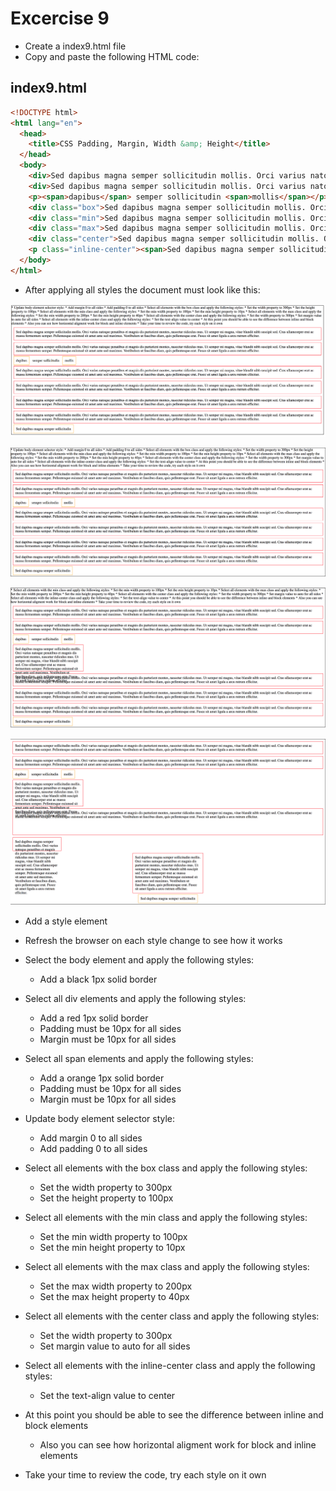 # Excercise 9

* Create a index9.html file
* Copy and paste the following HTML code:

## index9.html
```html
<!DOCTYPE html>
<html lang="en">
  <head>
    <title>CSS Padding, Margin, Width &amp; Height</title>
  </head>
  <body>
    <div>Sed dapibus magna semper sollicitudin mollis. Orci varius natoque penatibus et magnis dis parturient montes, nascetur ridiculus mus. Ut semper mi magna, vitae blandit nibh suscipit sed. Cras ullamcorper erat ac massa fermentum semper. Pellentesque euismod sit amet ante sed maximus. Vestibulum ut faucibus diam, quis pellentesque erat. Fusce sit amet ligula a arcu rutrum efficitur.</div>
    <div>Sed dapibus magna semper sollicitudin mollis. Orci varius natoque penatibus et magnis dis parturient montes, nascetur ridiculus mus. Ut semper mi magna, vitae blandit nibh suscipit sed. Cras ullamcorper erat ac massa fermentum semper. Pellentesque euismod sit amet ante sed maximus. Vestibulum ut faucibus diam, quis pellentesque erat. Fusce sit amet ligula a arcu rutrum efficitur.</div>
    <p><span>dapibus</span> semper sollicitudin <span>mollis</span></p>
    <div class="box">Sed dapibus magna semper sollicitudin mollis. Orci varius natoque penatibus et magnis dis parturient montes, nascetur ridiculus mus. Ut semper mi magna, vitae blandit nibh suscipit sed. Cras ullamcorper erat ac massa fermentum semper. Pellentesque euismod sit amet ante sed maximus. Vestibulum ut faucibus diam, quis pellentesque erat. Fusce sit amet ligula a arcu rutrum efficitur.</div>
    <div class="min">Sed dapibus magna semper sollicitudin mollis. Orci varius natoque penatibus et magnis dis parturient montes, nascetur ridiculus mus. Ut semper mi magna, vitae blandit nibh suscipit sed. Cras ullamcorper erat ac massa fermentum semper. Pellentesque euismod sit amet ante sed maximus. Vestibulum ut faucibus diam, quis pellentesque erat. Fusce sit amet ligula a arcu rutrum efficitur.</div>
    <div class="max">Sed dapibus magna semper sollicitudin mollis. Orci varius natoque penatibus et magnis dis parturient montes, nascetur ridiculus mus. Ut semper mi magna, vitae blandit nibh suscipit sed. Cras ullamcorper erat ac massa fermentum semper. Pellentesque euismod sit amet ante sed maximus. Vestibulum ut faucibus diam, quis pellentesque erat. Fusce sit amet ligula a arcu rutrum efficitur.</div>
    <div class="center">Sed dapibus magna semper sollicitudin mollis. Orci varius natoque penatibus et magnis dis parturient montes, nascetur ridiculus mus. Ut semper mi magna, vitae blandit nibh suscipit sed. Cras ullamcorper erat ac massa fermentum semper. Pellentesque euismod sit amet ante sed maximus. Vestibulum ut faucibus diam, quis pellentesque erat. Fusce sit amet ligula a arcu rutrum efficitur.</div>
    <p class="inline-center"><span>Sed dapibus magna semper sollicitudin</span></p>
  </body>
</html>
```

* After applying all styles the document must look like this:

![Ex 9](./results/ex_9.png)

![Ex 9](./results/ex_9b.png)

![Ex 9](./results/ex_9c.png)

![Ex 9](./results/ex_9d.png)

* Add a style element
* Refresh the browser on each style change to see how it works

* Select the body element and apply the following styles:
  * Add a black 1px solid border
* Select all div elements and apply the following styles:
  * Add a red 1px solid border
  * Padding must be 10px for all sides
  * Margin must be 10px for all sides
* Select all span elements and apply the following styles:
  * Add a orange 1px solid border
  * Padding must be 10px for all sides
  * Margin must be 10px for all sides
* Update body element selector style:
  * Add margin 0 to all sides
  * Add padding 0 to all sides
* Select all elements with the box class and apply the following styles:
  * Set the width property to 300px
  * Set the height property to 100px
* Select all elements with the min class and apply the following styles:
  * Set the min width property to 100px
  * Set the min height property to 10px
* Select all elements with the max class and apply the following styles:
  * Set the max width property to 200px
  * Set the max height property to 40px
* Select all elements with the center class and apply the following styles:
  * Set the width property to 300px
  * Set margin value to auto for all sides
* Select all elements with the inline-center class and apply the following styles:
  * Set the text-align value to center
* At this point you should be able to see the difference between inline and block elements
  * Also you can see how horizontal aligment work for block and inline elements
* Take your time to review the code, try each style on it own
